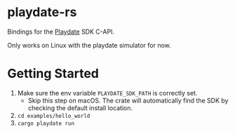 # playdate-rs

Bindings for the [Playdate](https://play.date) SDK C-API.

Only works on Linux with the playdate simulator for now.

# Getting Started

1. Make sure the env variable `PLAYDATE_SDK_PATH` is correctly set.
   * Skip this step on macOS. The crate will automatically find the SDK by checking the default install location.
2. `cd examples/hello_world`
3. `cargo playdate run`
